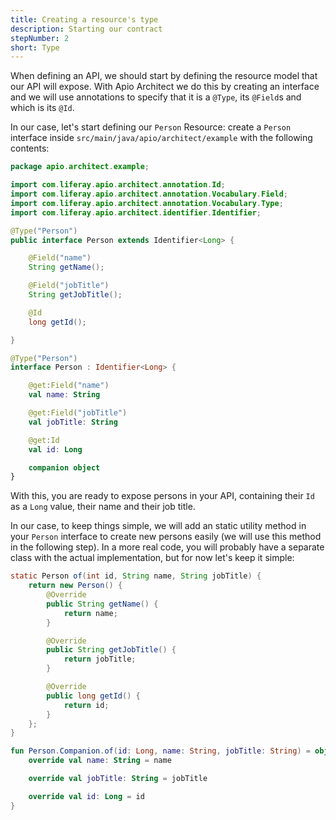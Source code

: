 ```yaml
---
title: Creating a resource's type
description: Starting our contract
stepNumber: 2
short: Type
---
```


When defining an API, we should start by defining the resource model that our API will expose. With Apio Architect we do this by creating an interface and we will use annotations to specify that it is a `@Type`, its `@Field`s and which is its `@Id`.

In our case, let's start defining our `Person` Resource: create a `Person` interface inside `src/main/java/apio/architect/example` with the following contents:

```java
package apio.architect.example;

import com.liferay.apio.architect.annotation.Id;
import com.liferay.apio.architect.annotation.Vocabulary.Field;
import com.liferay.apio.architect.annotation.Vocabulary.Type;
import com.liferay.apio.architect.identifier.Identifier;

@Type("Person")
public interface Person extends Identifier<Long> {

    @Field("name")
    String getName();

    @Field("jobTitle")
    String getJobTitle();

    @Id
    long getId();

}
```

```kotlin
@Type("Person")
interface Person : Identifier<Long> {

    @get:Field("name")
    val name: String

    @get:Field("jobTitle")
    val jobTitle: String

    @get:Id
    val id: Long

    companion object
}
```

With this, you are ready to expose persons in your API, containing their `Id` as a `Long` value, their name and their job title.

In our case, to keep things simple, we will add an static utility method in your `Person` interface to create new persons easily (we will use this method in the following step). In a more real code, you will probably have a separate class with the actual implementation, but for now let's keep it simple:

```java
static Person of(int id, String name, String jobTitle) {
    return new Person() {
        @Override
        public String getName() {
            return name;
        }

        @Override
        public String getJobTitle() {
            return jobTitle;
        }

        @Override
        public long getId() {
            return id;
        }
    };
}
```

```kotlin
fun Person.Companion.of(id: Long, name: String, jobTitle: String) = object : Person {
    override val name: String = name

    override val jobTitle: String = jobTitle

    override val id: Long = id
}
```
